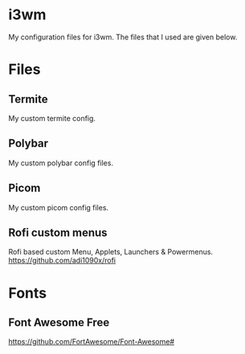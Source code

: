 # i3wm



My configuration files for i3wm.
The files that I used are given below.

# Files

## Termite
My custom termite config.

## Polybar
My custom polybar config files.

## Picom
My custom picom config files.

## Rofi custom menus
Rofi based custom Menu, Applets, Launchers & Powermenus.
https://github.com/adi1090x/rofi

# Fonts

## Font Awesome Free
https://github.com/FortAwesome/Font-Awesome#
